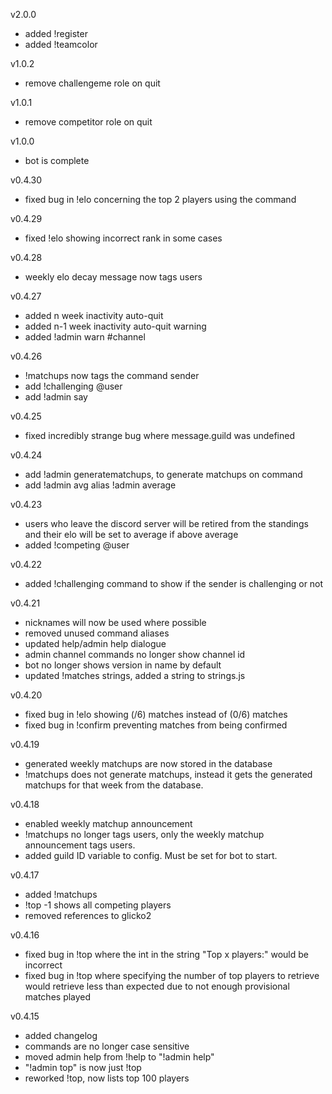 v2.0.0
- added !register
- added !teamcolor

v1.0.2
- remove challengeme role on quit

v1.0.1
- remove competitor role on quit

v1.0.0
- bot is complete

v0.4.30
- fixed bug in !elo concerning the top 2 players using the command

v0.4.29
- fixed !elo showing incorrect rank in some cases

v0.4.28
- weekly elo decay message now tags users

v0.4.27
- added n week inactivity auto-quit
- added n-1 week inactivity auto-quit warning
- added !admin warn #channel

v0.4.26
- !matchups now tags the command sender
- add !challenging @user
- add !admin say

v0.4.25
- fixed incredibly strange bug where message.guild was undefined

v0.4.24
- add !admin generatematchups, to generate matchups on command
- add !admin avg alias !admin average

v0.4.23
- users who leave the discord server will be retired from the standings and their elo will be set to average if above average
- added !competing @user

v0.4.22
- added !challenging command to show if the sender is challenging or not

v0.4.21
- nicknames will now be used where possible
- removed unused command aliases
- updated help/admin help dialogue
- admin channel commands no longer show channel id
- bot no longer shows version in name by default
- updated !matches strings, added a string to strings.js

v0.4.20
- fixed bug in !elo showing (/6) matches instead of (0/6) matches
- fixed bug in !confirm preventing matches from being confirmed

v0.4.19
- generated weekly matchups are now stored in the database
- !matchups does not generate matchups, instead it gets the generated matchups for that week from the database.

v0.4.18
- enabled weekly matchup announcement
- !matchups no longer tags users, only the weekly matchup announcement tags users.
- added guild ID variable to config. Must be set for bot to start.

v0.4.17
- added !matchups
- !top -1 shows all competing players
- removed references to glicko2

v0.4.16
- fixed bug in !top where the int in the string "Top x players:" would be incorrect
- fixed bug in !top where specifying the number of top players to retrieve would retrieve less than expected due to not enough provisional matches played

v0.4.15
- added changelog
- commands are no longer case sensitive
- moved admin help from !help to "!admin help"
- "!admin top" is now just !top
- reworked !top, now lists top 100 players
